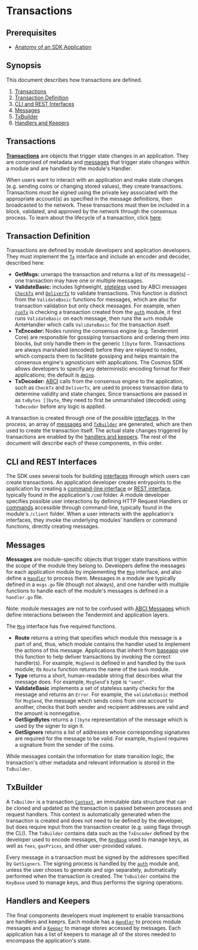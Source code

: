 # Transactions 

## Prerequisites

* [Anatomy of an SDK Application](./app-anatomy.md)

## Synopsis

This document describes how transactions are defined.
1. [Transactions](#transactions)
2. [Transaction Definition](#transaction-definition)
3. [CLI and REST Interfaces](#cli-and-rest-interfaces)
4. [Messages](#messages)
5. [TxBuilder](#txbuilder)
6. [Handlers and Keepers](#handlers-and-keepers)


## Transactions

[**Transactions**](https://github.com/cosmos/cosmos-sdk/blob/97d10210beb55ad4bd6722f7186a80bf7cb140e2/types/tx_msg.go#L36-L43)  are objects that trigger state changes in an application. They are comprised of metadata and [messages](./modules.md#messages) that trigger state changes within a module and are handled by the module's Handler.

When users want to interact with an application and make state changes (e.g. sending coins or changing stored values), they create transactions. Transactions must be signed using the private key associated with the appropriate account(s) as specified in the message definitions, then broadcasted to the network. These transactions must then be included in a block, validated, and approved by the network through the consensus process. To learn about the lifecycle of a transaction, click [here](./tx-lifecycle.md).

## Transaction Definition

Transactions are defined by module developers and application developers. They must implement the [`Tx`](https://github.com/cosmos/cosmos-sdk/blob/73700df8c39d1fe6c3d3a1a635ac03d4bacecf55/types/tx_msg.go#L34-L41) interface and include an encoder and decoder, described here:

* **GetMsgs:** unwraps the transaction and returns a list of its message(s) - one transaction may have one or multiple messages.
* **ValidateBasic:** includes lightweight, [_stateless_](./tx-lifecycle.md#types-of-checks) used by ABCI messages [`CheckTx`](./baseapp.md#checktx) and [`DeliverTx`](./baseapp.md#delivertx) to validate transactions. This function is distinct from the `ValidateBasic` functions for messages, which are also for transaction validation but only check messages. For example, when [`runTx`](./baseapp.md#runtx-and-runmsgs) is checking a transaction created from the [`auth`](https://github.com/cosmos/cosmos-sdk/tree/67f6b021180c7ef0bcf25b6597a629aca27766b8/docs/spec/auth) module, it first runs `ValidateBasic` on each message, then runs the `auth` module AnteHandler which calls `ValidateBasic` for the transaction itself.
* **TxEncoder:** Nodes running the consensus engine (e.g. Tendermint Core) are responsible for gossiping transactions and ordering them into blocks, but only handle them in the generic `[]byte` form. Transactions are always marshaled (encoded) before they are relayed to nodes, which compacts them to facilitate gossiping and helps maintain the consensus engine's agnosticism with applications. The Cosmos SDK allows developers to specify any deterministic encoding format for their applications; the default is [`Amino`](./amino.md).
* **TxDecoder:** [ABCI](https://tendermint.com/docs/spec/abci/) calls from the consensus engine to the application, such as `CheckTx` and `DeliverTx`, are used to process transaction data to determine validity and state changes. Since transactions are passed in as `txBytes []byte`, they need to first be unmarshaled (decoded) using `TxDecoder` before any logic is applied.

A transaction is created through one of the possible [interfaces](#interfaces). In the process, an array of [messages](#messages) and [`TxBuilder`](#txbuilder) are generated, which are then used to create the transaction itself. The actual state changes triggered by transactions are enabled by the [handlers and keepers](#handlers-and-keepers). The rest of the document will describe each of these components, in this order. 

## CLI and REST Interfaces

The SDK uses several tools for building [interfaces](./interfaces.md) through which users can create transactions. An application developer creates entrypoints to the application by creating a [command-line interface](./interfaces.md#cli) or [REST interface](./interfaces.md#rest), typically found in the application's `/cmd` folder. A module developer specifies possible user interactions by defining HTTP Request Handlers or [commands](https://github.com/spf13/cobra) accessible through command-line, typically found in the module's `/client` folder. When a user interacts with the application's interfaces, they invoke the underlying modules' handlers or command functions, directly creating messages.

## Messages

**Messages** are module-specific objects that trigger state transitions within the scope of the module they belong to. Developers define the messages for each application module by implementing the [`Msg`](https://github.com/cosmos/cosmos-sdk/blob/97d10210beb55ad4bd6722f7186a80bf7cb140e2/types/tx_msg.go#L10-L31) interface, and also define a [`Handler`](../building-modules/handler.md) to process them. Messages in a module are typically defined in a `msgs.go` file (though not always), and one handler with multiple functions to handle each of the module's messages is defined in a `handler.go` file.

Note: module messages are not to be confused with [ABCI Messages](https://tendermint.com/docs/spec/abci/abci.html#messages) which define interactions between the Tendermint and application layers.

The [`Msg`](https://github.com/cosmos/cosmos-sdk/blob/97d10210beb55ad4bd6722f7186a80bf7cb140e2/types/tx_msg.go#L10-L31) interface has five required functions.

* **Route** returns a string that specifies which module this message is a part of and, thus, which module contains the handler used to implement the actions of this message. Applications that inherit from [baseapp](./baseapp.md) use this function to help deliver transactions by invoking the correct handler(s). For example, `MsgSend` is defined in and handled by the `bank` module; its `Route` function returns the name of the `bank` module.
* **Type** returns a short, human-readable string that describes what the message does. For example, `MsgSend`'s type is `"send"`.
* **ValidateBasic** implements a set of stateless sanity checks for the message and returns an `Error`. For example, the `validateBasic` method for `MsgSend`, the message which sends coins from one account to another, checks that both sender and recipient addresses are valid and the amount is nonnegative.
* **GetSignBytes** returns a `[]byte` representation of the message which is used by the signer to sign it.
* **GetSigners** returns a list of addresses whose corresponding signatures are required for the message to be valid. For example, `MsgSend` requires a signature from the sender of the coins.

While messages contain the information for state transition logic, the transaction's other metadata and relevant information is stored in the `TxBuilder`. 

## TxBuilder

A `TxBuilder` is a transaction [`Context`](https://godoc.org/context), an immutable data structure that can be cloned and updated as the transaction is passed between processes and request handlers. This context is automatically generated when the transaction is created and does not need to be defined by the developer, but does require input from the transaction creator (e.g. using flags through the CLI). The `TxBuilder` contains data such as the `TxEncoder` defined by the developer used to encode messages, the [`KeyBase`](https://github.com/cosmos/cosmos-sdk/blob/85ebf5f72ea21f926b9f371b5dae6af65292c02d/crypto/keys/types.go#L14-L60) used to manage keys, as well as `fees`, `gasPrices`, and other user-provided values. 

Every message in a transaction must be signed by the addresses specified by `GetSigners`. The signing process is handled by the [`auth`](https://github.com/cosmos/cosmos-sdk/tree/67f6b021180c7ef0bcf25b6597a629aca27766b8/docs/spec/auth) module and, unless the user choses to generate and sign separately, automatically performed when the transaction is created. The `TxBuilder` contains the `KeyBase` used to manage keys, and thus performs the signing operations. 

## Handlers and Keepers

The final components developers must implement to enable transactions are handlers and keeprs. Each module has a [`Handler`](../building-modules/handler.md) to process module messages and a [`Keeper`](./app-anatomy.md#keeper) to manage stores accessed by messages. Each application has a list of keepers to manage all of the stores needed to encompass the application's state. 
